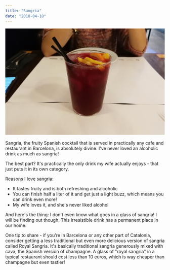 ```yaml
---
title: "Sangria"
date: "2018-04-18"
---
```


![](images/2018-04-18-095903079209666321785..jpg)

Sangria, the fruity Spanish cocktail that is served in practically any cafe and restaurant in Barcelona, is absolutely divine. I've never loved an alcoholic drink as much as sangria!

The best part? It's practically the only drink my wife actually enjoys - that just puts it in its own category.

Reasons I love sangria:

- It tastes fruity and is both refreshing and alcoholic
- You can finish half a liter of it and get just a light buzz, which means you can drink even more!
- My wife loves it, and she's never liked alcohol

And here's the thing: I don't even know what goes in a glass of sangria! I will be finding out though. This irresistible drink has a permanent place in our home.

One tip to share - if you're in Barcelona or any other part of Catalonia, consider getting a less traditional but even more delicious version of sangria called Royal Sangria. It's basically traditional sangria generously mixed with cava, the Spanish version of champagne. A glass of "royal sangria" in a typical restaurant should cost less than 10 euros, which is way cheaper than champagne but even tastier!
